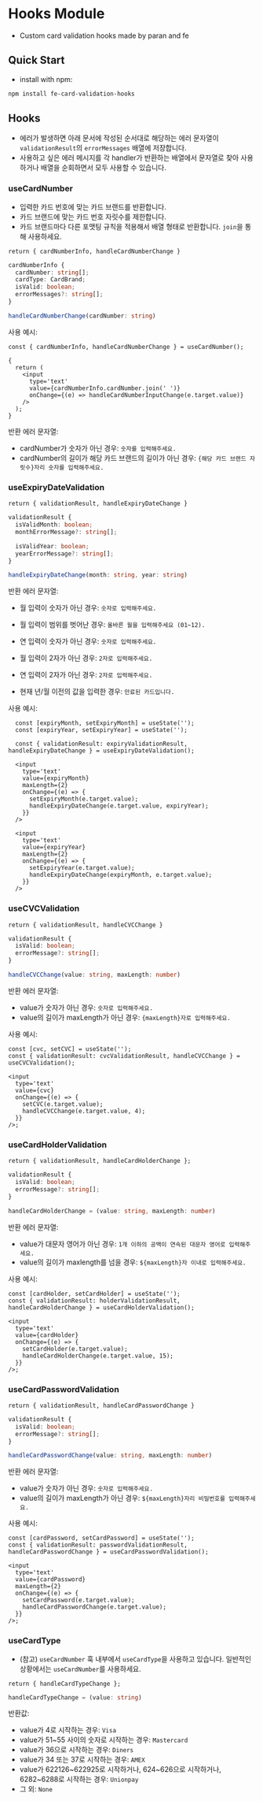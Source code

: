 # Hooks Module

- Custom card validation hooks made by paran and fe

## Quick Start

- install with npm:

```bash
npm install fe-card-validation-hooks
```

## Hooks

- 에러가 발생하면 아래 문서에 작성된 순서대로 해당하는 에러 문자열이 `validationResult`의 `errorMessages` 배열에 저장합니다.
- 사용하고 싶은 에러 메시지를 각 handler가 반환하는 배열에서 문자열로 찾아 사용하거나 배열을 순회하면서 모두 사용할 수 있습니다.

### useCardNumber

- 입력한 카드 번호에 맞는 카드 브랜드를 반환합니다.
- 카드 브랜드에 맞는 카드 번호 자릿수를 제한합니다.
- 카드 브랜드마다 다른 포맷팅 규칙을 적용해서 배열 형태로 반환합니다. `join`을 통해 사용하세요.

`return { cardNumberInfo, handleCardNumberChange }`

```ts
cardNumberInfo {
  cardNumber: string[];
  cardType: CardBrand;
  isValid: boolean;
  errorMessages?: string[];
}

handleCardNumberChange(cardNumber: string)
```

사용 예시:

```tsx
const { cardNumberInfo, handleCardNumberChange } = useCardNumber();

{
  return (
    <input
      type='text'
      value={cardNumberInfo.cardNumber.join(' ')}
      onChange={(e) => handleCardNumberInputChange(e.target.value)}
    />
  );
}
```

반환 에러 문자열:

- cardNumber가 숫자가 아닌 경우: `숫자를 입력해주세요.`
- cardNumber의 길이가 해당 카드 브랜드의 길이가 아닌 경우: `{해당 카드 브랜드 자릿수}자리 숫자를 입력해주세요.`

### useExpiryDateValidation

`return { validationResult, handleExpiryDateChange }`

```ts
validationResult {
  isValidMonth: boolean;
  monthErrorMessage?: string[];

  isValidYear: boolean;
  yearErrorMessage?: string[];
}

handleExpiryDateChange(month: string, year: string)
```

반환 에러 문자열:

- 월 입력이 숫자가 아닌 경우: `숫자로 입력해주세요.`
- 월 입력이 범위를 벗어난 경우: `올바른 월을 입력해주세요 (01~12).`

- 연 입력이 숫자가 아닌 경우: `숫자로 입력해주세요.`

- 월 입력이 2자가 아닌 경우: `2자로 입력해주세요.`
- 연 입력이 2자가 아닌 경우: `2자로 입력해주세요.`

- 현재 년/월 이전의 값을 입력한 경우: `만료된 카드입니다.`

사용 예시:

```tsx
  const [expiryMonth, setExpiryMonth] = useState('');
  const [expiryYear, setExpiryYear] = useState('');

  const { validationResult: expiryValidationResult, handleExpiryDateChange } = useExpiryDateValidation();

  <input
    type='text'
    value={expiryMonth}
    maxLength={2}
    onChange={(e) => {
      setExpiryMonth(e.target.value);
      handleExpiryDateChange(e.target.value, expiryYear);
    }}
  />

  <input
    type='text'
    value={expiryYear}
    maxLength={2}
    onChange={(e) => {
      setExpiryYear(e.target.value);
      handleExpiryDateChange(expiryMonth, e.target.value);
    }}
  />
```

### useCVCValidation

`return { validationResult, handleCVCChange }`

```ts
validationResult {
  isValid: boolean;
  errorMessage?: string[];
}

handleCVCChange(value: string, maxLength: number)
```

반환 에러 문자열:

- value가 숫자가 아닌 경우: `숫자로 입력해주세요.`
- value의 길이가 maxLength가 아닌 경우: `{maxLength}자로 입력해주세요.`

사용 예시:

```tsx
const [cvc, setCVC] = useState('');
const { validationResult: cvcValidationResult, handleCVCChange } = useCVCValidation();

<input
  type='text'
  value={cvc}
  onChange={(e) => {
    setCVC(e.target.value);
    handleCVCChange(e.target.value, 4);
  }}
/>;
```

### useCardHolderValidation

`return { validationResult, handleCardHolderChange };`

```ts
validationResult {
  isValid: boolean;
  errorMessage?: string[];
}

handleCardHolderChange = (value: string, maxLength: number)
```

반환 에러 문자열:

- value가 대문자 영어가 아닌 경우: `1개 이하의 공백이 연속된 대문자 영어로 입력해주세요.`
- value의 길이가 maxlength를 넘을 경우: `${maxLength}자 이내로 입력해주세요.`

사용 예시:

```tsx
const [cardHolder, setCardHolder] = useState('');
const { validationResult: holderValidationResult, handleCardHolderChange } = useCardHolderValidation();

<input
  type='text'
  value={cardHolder}
  onChange={(e) => {
    setCardHolder(e.target.value);
    handleCardHolderChange(e.target.value, 15);
  }}
/>;
```

### useCardPasswordValidation

`return { validationResult, handleCardPasswordChange }`

```ts
validationResult {
  isValid: boolean;
  errorMessage?: string[];
}

handleCardPasswordChange(value: string, maxLength: number)
```

반환 에러 문자열:

- value가 숫자가 아닌 경우: `숫자로 입력해주세요.`
- value의 길이가 maxLength가 아닌 경우: `${maxLength}자리 비밀번호를 입력해주세요.`

사용 예시:

```tsx
const [cardPassword, setCardPassword] = useState('');
const { validationResult: passwordValidationResult, handleCardPasswordChange } = useCardPasswordValidation();

<input
  type='text'
  value={cardPassword}
  maxLength={2}
  onChange={(e) => {
    setCardPassword(e.target.value);
    handleCardPasswordChange(e.target.value);
  }}
/>;
```

### useCardType

- (참고) `useCardNumber` 훅 내부에서 `useCardType`을 사용하고 있습니다. 일반적인 상황에서는 `useCardNumber`를 사용하세요.

`return { handleCardTypeChange };`

```ts
handleCardTypeChange = (value: string)
```

반환값:

- value가 4로 시작하는 경우: `Visa`
- value가 51~55 사이의 숫자로 시작하는 경우: `Mastercard`
- value가 36으로 시작하는 경우: `Diners`
- value가 34 또는 37로 시작하는 경우: `AMEX`
- value가 622126~622925로 시작하거나, 624~626으로 시작하거나, 6282~6288로 시작하는 경우: `Unionpay`
- 그 외: `None`
